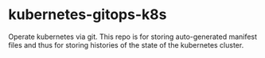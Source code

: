 # kubernetes-gitops-k8s
Operate kubernetes via git.
This repo is for storing auto-generated manifest files and thus for storing histories of the state of the kubernetes cluster.
